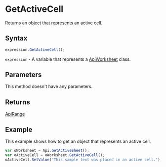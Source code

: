 # GetActiveCell

Returns an object that represents an active cell.

## Syntax

```javascript
expression.GetActiveCell();
```

`expression` - A variable that represents a [ApiWorksheet](../ApiWorksheet.md) class.

## Parameters

This method doesn't have any parameters.

## Returns

[ApiRange](../../ApiRange/ApiRange.md)

## Example

This example shows how to get an object that represents an active cell.

```javascript
var oWorksheet = Api.GetActiveSheet();
var oActiveCell = oWorksheet.GetActiveCell();
oActiveCell.SetValue("This sample text was placed in an active cell.");
```
